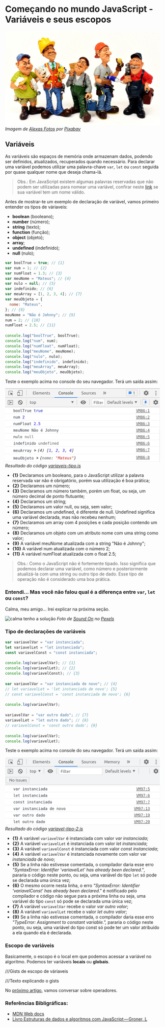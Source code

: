 # Começando no mundo JavaScript - Variáveis e seus escopos

![Imagem de Operários](./assets/operadores.jpg)
_Imagem de [Alexas Fotos](https://pixabay.com/pt/users/alexas_fotos-686414/?utm_source=link-attribution&amp;utm_medium=referral&amp;utm_campaign=image&amp;utm_content=3094035) por [Pixabay](https://pixabay.com/pt/?utm_source=link-attribution&amp;utm_medium=referral&amp;utm_campaign=image&amp;utm_content=3094035)_

## Variáveis

As variáveis são espaços de memória onde armazenam dados, podendo ser definidos, atualizados, recuperados quando necessário. Para declarar uma variável podemos utilizar uma palavra-chave `var`, `let` ou `const` seguida por quase qualquer nome que deseja chama-lá. 

> Obs.: Em JavaScript existem algumas palavras reservadas que não podem ser utilizadas para nomear uma variável, confirar neste [link](https://mothereff.in/js-variables) se sua variável tem um nome válido.

Antes de mostrar-te um exemplo de declaração de variável, vamos primeiro entender os tipos de váriaveis:

* **boolean** (booleano);
* **number** (número);
* **string** (texto);
* **function** (função);
* **object** (objeto);
* **array**;
* **undefined** (indefinido);
* **null** (nulo);

```js
var boolTrue = true; // {1}
var num = 1; // {2}
var numFloat = 1.3; // {3}
var meuNome = "Mateus"; // {4}
var nulo = null; // {5}
var indefinido; // {6}
var meuArray = [1, 2, 3, 4]; // {7}
var meuObjeto = {
  nome: "Mateus",
}; // {8}
meuNome = "Não é Johnny"; // {9}
num = 2; // {10}
numFloat = 2.5; // {11}

console.log("boolTrue", boolTrue);
console.log("num", num);
console.log("numFloat", numFloat);
console.log("meuNome", meuNome);
console.log("nulo", nulo);
console.log("indefinido", indefinido);
console.log("meuArray", meuArray);
console.log("meuObjeto", meuObjeto);
```

Teste o exemplo acima no console do seu navegador. Terá um saída assim:

![Resultado do código variaveis-tipo.js](./assets/log-variaveis.png)
_Resultado do código [variaveis-tipo.js](./variaveis-tipo.js)_

* **{1}** Declaramos um booleano, para o JavaScript utilizar a palavra reservada var não é obrigatório, porém sua utilização é boa prática;
* **{2}** Declaramos um número;
* **{3}** Declaramos um número também, porém um float, ou seja, um número decimal de ponto flutuante;
* **{4}** Declaramos um string;
* **{5}** Declaramos um valor null, ou seja, sem valor;
* **{6}** Declaramos um undefined, é diferente de null. Undefined significa uma variável declarada, mas não recebeu nenhum;
* **{7}** Declaramos um array com 4 posições e cada posição contendo um número;
* **{8}** Declaramos um objeto com um atributo nome com uma string como valor;
* **{9}** A variável meuNome atualizada com a string "Não é Johnny";
* **{10}** A variável num atualizada com o número 2;
* **{11}** A variável numFloat atualizada com o float 2.5;

>Obs.: Como o JavaScript não é fortemente tipado. Isso significa que podemos declarar uma variável, como número e posteriormente atualizá-la com uma string ou outro tipo de dado. Esse tipo de operação não é considerado uma boa prática.

### Entendi… Mas você não falou qual é a diferença entre `var`, `let` ou `const`?

Calma, meu amigo… Irei explicar na próxima seção.

![calma tenho a solução](./assets/calm-vr.jpg)
_Foto de [Sound On](https://www.pexels.com/pt-br/@sound-on?utm_content=attributionCopyText&utm_medium=referral&utm_source=pexels) no [Pexels](https://www.pexels.com/pt-br/foto/mulher-usando-oculos-vr-pretos-3761267/?utm_content=attributionCopyText&utm_medium=referral&utm_source=pexels)_

### Tipo de declarações de variáveis

```js
var variavelVar = "var instanciada";
let variavelLet = "let instanciada";
const variavelConst = "const instanciada";

console.log(variavelVar); // {1}
console.log(variavelLet); // {2}
console.log(variavelConst); // {3}

var variavelVar = "var instanciada de novo"; // {4}
// let variavelLet = 'let instanciada de novo'; {5}
// const variavelConst = 'const instanciada de novo'; {6}

console.log(variavelVar);

variavelVar = "var outro dado"; // {7}
variavelLet = "let outro dado"; // {8}
// variavelConst = 'const outro dado'; {9}

console.log(variavelVar);
console.log(variavelLet);
```
Teste o exemplo acima no console do seu navegador. Terá um saída assim:

![Resultado do código variavel-tipo-2.js](./assets/log-tipo-variavel.png)
_Resultado do código [variavel-tipo-2.js](./variavel-tipo-2.js)_

* **{1}** A variável `variavelVar` é instanciada com valor _var instanciada_;
* **{2}** A variável `variavelLet` é instanciada com valor _let instanciada_;
* **{3}** A variável `variavelConst` é instanciada com valor _const instanciada_;
* **{4}** A variável `variavelVar` é instanciada novamente com valor var _instanciada de novo_;
* **{5}** Se a linha não estivesse comentada, o compilador daria esse erro _"SyntaxError: Identifier 'variavelLet' has already been declared."_, pararia o código neste ponto, ou seja, uma variável do tipo `let` só pode se declarada uma única vez;
* **{6}** O mesmo ocorre nesta linha, o erro _"SyntaxError: Identifier 'variavelConst' has already been declared."_ é notificado pelo compilador e código não segue para a próxima linha ou seja, uma variável do tipo `const` só pode se declarada uma única vez;
* **{7}** A variável `variavelVar` recebe o valor _var outro valor_;
* **{8}** A variável `variavelLet` recebe o valor _let outro valor_;
* **{9}** Se a linha não estivesse comentada, o compilador daria esse erro _"TypeError: Assignment to constant variable.",_ pararia o código neste ponto, ou seja, uma variável do tipo const só pode ter um valor atribuído a ela quando ela é declarada.

### Escopo de variáveis
Basicamente, o escopo é o local em que podemos acessar a variável no algoritmo. Podemos ter variáveis **locais** ou **globais**.

///Gists de escopo de váriaveis

///Texto explicando o gists

No [próximo artigo](../3-operadores/README.md), vamos conversar sobre operadores.

### Referências Bibligráficas:
- [MDN Web docs](https://developer.mozilla.org/pt-BR/docs/Learn/Getting_started_with_the_web/JavaScript_basics)
- [Livro Estruturas de dados e algoritmos com JavaScript — Groner, L](https://www.google.com.br/books/edition/Estruturas_de_dados_e_algoritmos_com_Jav/0nWKDwAAQBAJ?hl=pt-BR)